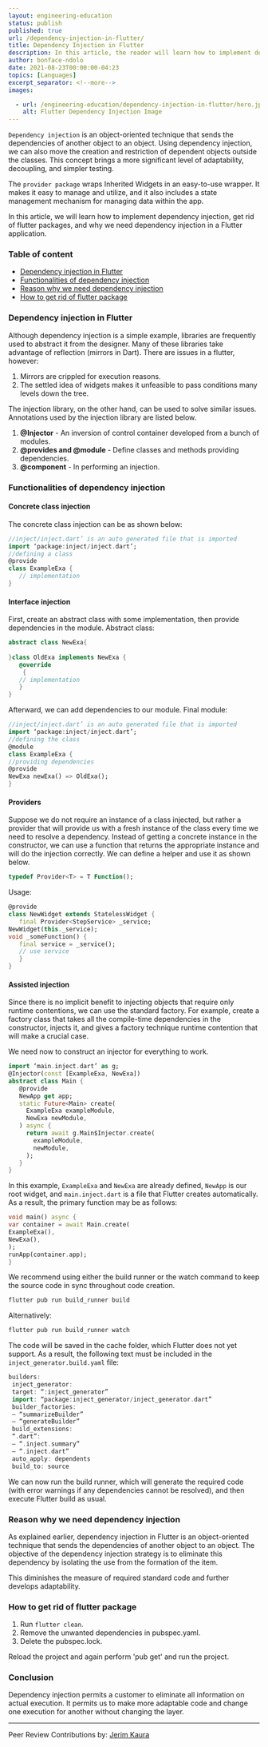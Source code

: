 ```yaml
---
layout: engineering-education
status: publish
published: true
url: /dependency-injection-in-flutter/
title: Dependency Injection in Flutter
description: In this article, the reader will learn how to implement dependency injection, get rid of flutter packages, and why dependency injection is needed in a Flutter application.
author: bonface-ndolo
date: 2021-08-23T00:00:00-04:23
topics: [Languages]
excerpt_separator: <!--more-->
images:

  - url: /engineering-education/dependency-injection-in-flutter/hero.jpg
    alt: Flutter Dependency Injection Image
---
```


`Dependency injection` is an object-oriented technique that sends the dependencies of another object to an object. Using dependency injection, we can also move the creation and restriction of dependent objects outside the classes. This concept brings a more significant level of adaptability, decoupling, and simpler testing.
<!--more-->
The `provider package` wraps Inherited Widgets in an easy-to-use wrapper. It makes it easy to manage and utilize, and it also includes a state management mechanism for managing data within the app.

In this article, we will learn how to implement dependency injection, get rid of flutter packages, and why we need dependency injection in a Flutter application.

### Table of content
- [Dependency injection in Flutter](#dependency-injection-in-Flutter)
- [Functionalities of dependency injection](#functionalities-of-dependency-injection)
- [Reason why we need dependency injection](#Reason-why-we-need-dependency-injection)
- [How to get rid of flutter package](#How-to-get-rid-of-flutter-package)
 
### Dependency injection in Flutter
Although dependency injection is a simple example, libraries are frequently used to abstract it from the designer. Many of these libraries take advantage of reflection (mirrors in Dart). There are issues in a flutter, however:
1. Mirrors are crippled for execution reasons. 
2. The settled idea of widgets makes it unfeasible to pass conditions many levels down the tree.

The injection library, on the other hand, can be used to solve similar issues.
Annotations used by the injection library are listed below.

1. **@Injector** - An inversion of control container developed from a bunch of modules.
2. **@provides and @module** - Define classes and methods providing dependencies.
3. **@component** -  In performing an injection.

### Functionalities of dependency injection

#### Concrete class injection
The concrete class injection can be as shown below:

```dart
//inject/inject.dart’ is an auto generated file that is imported
import ‘package:inject/inject.dart’;
//defining a class
@provide
class ExampleExa {
   // implementation
}
```

#### Interface injection
First, create an abstract class with some implementation, then provide dependencies in the module.
Abstract class:

```dart
abstract class NewExa{
  
}class OldExa implements NewExa {
   @override
    {
   // implementation
   }
}
```
Afterward, we can add dependencies to our module.
Final module:

```dart
//inject/inject.dart’ is an auto generated file that is imported
import ‘package:inject/inject.dart’;
//defining the class 
@module
class ExampleExa {
//providing dependencies
@provide
NewExa newExa() => OldExa();
}
```

#### Providers
Suppose we do not require an instance of a class injected, but rather a provider that will provide us with a fresh instance of the class every time we need to resolve a dependency. Instead of getting a concrete instance in the constructor, we can use a function that returns the appropriate instance and will do the injection correctly. We can define a helper and use it as shown below.

```dart
typedef Provider<T> = T Function();
```

Usage:

```dart
@provide
class NewWidget extends StatelessWidget {
   final Provider<StepService> _service;
NewWidget(this._service);
void _someFunction() {
   final service = _service();
   // use service
   }
}
```

#### Assisted injection
Since there is no implicit benefit to injecting objects that require only runtime contentions, we can use the standard factory. For example, create a factory class that takes all the compile-time dependencies in the constructor, injects it, and gives a factory technique runtime contention that will make a crucial case.

We need now to construct an injector for everything to work.

```dart
import ‘main.inject.dart’ as g;
@Injector(const [ExampleExa, NewExa])
abstract class Main {
   @provide
   NewApp get app;
   static Future<Main> create(
     ExampleExa exampleModule,
     NewExa newModule,
   ) async {
     return await g.Main$Injector.create(
       exampleModule,
       newModule,
     );
   }
}
```

In this example, `ExampleExa` and `NewExa` are already defined, `NewApp` is our root widget, and `main.inject.dart` is a file that Flutter creates automatically.
As a result, the primary function may be as follows:

```dart
void main() async {
var container = await Main.create(
ExampleExa(),
NewExa(),
);
runApp(container.app);
}
```

We recommend using either the build runner or the watch command to keep the source code in sync throughout code creation.
 
```dart
flutter pub run build_runner build
```
Alternatively:

```dart
flutter pub run build_runner watch
```

The code will be saved in the cache folder, which Flutter does not yet support. As a result, the following text must be included in the `inject_generator.build.yaml` file:

```dart
builders:
 inject_generator:
 target: “:inject_generator”
 import: “package:inject_generator/inject_generator.dart”
 builder_factories:
 — “summarizeBuilder”
 — “generateBuilder”
 build_extensions:
 “.dart”:
 — “.inject.summary”
 — “.inject.dart”
 auto_apply: dependents
 build_to: source
 ```
 
We can now run the build runner, which will generate the required code (with error warnings if any dependencies cannot be resolved), and then execute Flutter build as usual.

### Reason why we need dependency injection
As explained earlier, dependency injection in Flutter is an object-oriented technique that sends the dependencies of another object to an object.
The objective of the dependency injection strategy is to eliminate this dependency by isolating the use from the formation of the item. 

This diminishes the measure of required standard code and further develops adaptability.

### How to get rid of flutter package
1. Run `flutter clean`.
2. Remove the unwanted dependencies in pubspec.yaml.
3. Delete the pubspec.lock.

Reload the project and again perform 'pub get' and run the project.

### Conclusion
Dependency injection permits a customer to eliminate all information on actual execution. It permits us to make more adaptable code and change one execution for another without changing the layer. 

---
Peer Review Contributions by: [Jerim Kaura](/engineering-education/authors/jerim-kaura/)
